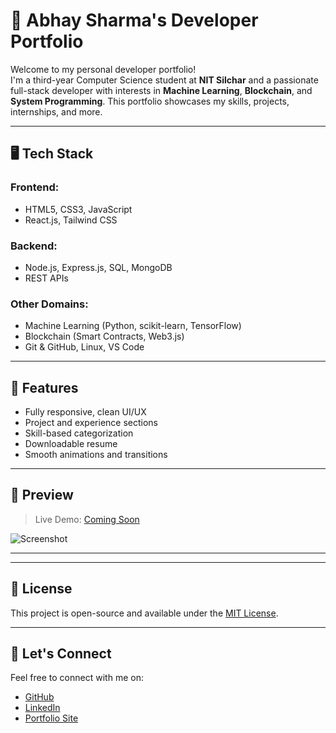 # 🚀 Abhay Sharma's Developer Portfolio

Welcome to my personal developer portfolio!  
I'm a third-year Computer Science student at **NIT Silchar** and a passionate full-stack developer with interests in **Machine Learning**, **Blockchain**, and **System Programming**. This portfolio showcases my skills, projects, internships, and more.

---

## 🖥️ Tech Stack

### Frontend:
- HTML5, CSS3, JavaScript
- React.js, Tailwind CSS

### Backend:
- Node.js, Express.js, SQL, MongoDB
- REST APIs

### Other Domains:
- Machine Learning (Python, scikit-learn, TensorFlow)
- Blockchain (Smart Contracts, Web3.js)
- Git & GitHub, Linux, VS Code

---

## 📁 Features

- Fully responsive, clean UI/UX
- Project and experience sections
- Skill-based categorization
- Downloadable resume
- Smooth animations and transitions

---

## 📸 Preview

> Live Demo: [Coming Soon](#)

![Screenshot](./preview.png) <!-- Replace with an actual screenshot if available -->

---

---

## 📜 License

This project is open-source and available under the [MIT License](LICENSE).

---

## 🙌 Let's Connect

Feel free to connect with me on:

- [GitHub](https://github.com/Abhay-2309)
- [LinkedIn](https://www.linkedin.com/in/abhay-sharma2309/)
- [Portfolio Site](https://abhay-2309.github.io/Updated_portfolio/) <!-- Update if hosted -->

